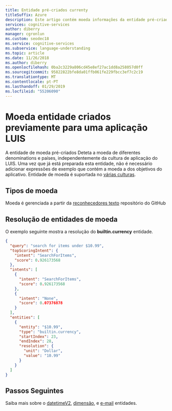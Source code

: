 ```yaml
---
title: Entidade pré-criados currenty
titleSuffix: Azure
description: Este artigo contém moeda informações da entidade pré-criados na compreensão de idiomas (LUIS).
services: cognitive-services
author: diberry
manager: cgronlun
ms.custom: seodec18
ms.service: cognitive-services
ms.subservice: language-understanding
ms.topic: article
ms.date: 11/26/2018
ms.author: diberry
ms.openlocfilehash: 0ba2c3229a806cd45e8ef27ac1dd8a258057d0ff
ms.sourcegitcommit: 95822822bfe8da01ffb061fe229fbcc3ef7c2c19
ms.translationtype: MT
ms.contentlocale: pt-PT
ms.lasthandoff: 01/29/2019
ms.locfileid: "55206090"
---
```

# <a name="currency-prebuilt-entity-for-a-luis-app"></a>Moeda entidade criados previamente para uma aplicação LUIS
A entidade de moeda pré-criados Deteta a moeda de diferentes denominations e países, independentemente da cultura de aplicação do LUIS. Uma vez que já está preparada esta entidade, não é necessário adicionar expressões de exemplo que contém a moeda a dos objetivos do aplicativo. Entidade de moeda é suportada no [várias culturas](luis-reference-prebuilt-entities.md). 

## <a name="types-of-currency"></a>Tipos de moeda
Moeda é gerenciada a partir da [reconhecedores texto](https://github.com/Microsoft/Recognizers-Text/blob/master/Patterns/English/English-NumbersWithUnit.yaml#L26) repositório do GitHub

## <a name="resolution-for-currency-entity"></a>Resolução de entidades de moeda
O exemplo seguinte mostra a resolução do **builtin.currency** entidade.

```json
{
  "query": "search for items under $10.99",
  "topScoringIntent": {
    "intent": "SearchForItems",
    "score": 0.926173568
  },
  "intents": [
    {
      "intent": "SearchForItems",
      "score": 0.926173568
    },
    {
      "intent": "None",
      "score": 0.07376878
    }
  ],
  "entities": [
    {
      "entity": "$10.99",
      "type": "builtin.currency",
      "startIndex": 23,
      "endIndex": 28,
      "resolution": {
        "unit": "Dollar",
        "value": "10.99"
      }
    }
  ]
}
```

## <a name="next-steps"></a>Passos Seguintes

Saiba mais sobre o [datetimeV2](luis-reference-prebuilt-datetimev2.md), [dimensão](luis-reference-prebuilt-dimension.md), e [e-mail](luis-reference-prebuilt-email.md) entidades. 
